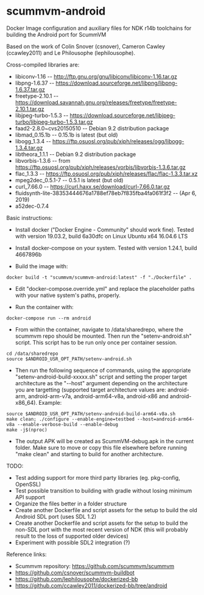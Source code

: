 # scummvm-android
Docker Image configuration and auxiliary files for NDK r14b toolchains for building the Android port for ScummVM

Based on the work of Colin Snover (csnover), Cameron Cawley (ccawley2011) and Le Philousophe (lephilousophe).

Cross-compiled libraries are:
- libiconv-1.16                                            -- http://ftp.gnu.org/gnu/libiconv/libiconv-1.16.tar.gz
- libpng-1.6.37                                            -- https://download.sourceforge.net/libpng/libpng-1.6.37.tar.gz
- freetype-2.10.1                                          -- https://download.savannah.gnu.org/releases/freetype/freetype-2.10.1.tar.gz
- libjpeg-turbo-1.5.3                                      -- https://download.sourceforge.net/libjpeg-turbo/libjpeg-turbo-1.5.3.tar.gz
- faad2-2.8.0~cvs20150510                                  -- Debian 9.2 distribution package
- libmad_0.15.1b                                           -- 0.15.1b is latest (but old)
- libogg_1.3.4                                             -- https://ftp.osuosl.org/pub/xiph/releases/ogg/libogg-1.3.4.tar.gz
- libtheora_1.1.1                                          -- Debian 9.2 distribution package
- libvorbis-1.3.6                                          -- from https://ftp.osuosl.org/pub/xiph/releases/vorbis/libvorbis-1.3.6.tar.gz
- flac_1.3.3                                               -- https://ftp.osuosl.org/pub/xiph/releases/flac/flac-1.3.3.tar.xz
- mpeg2dec_0.5.1-7                                         -- 0.5.1 is latest (but old)
- curl_7.66.0                                              -- https://curl.haxx.se/download/curl-7.66.0.tar.gz
- fluidsynth-lite-38353444676a1788ef78eb7f835fba4fa061f3f2 -- (Apr 6, 2019)
- a52dec-0.7.4

Basic instructions:
- Install docker ("Docker Engine - Community" should work fine). Tested with version 19.03.2, build 6a30dfc on Linux Ubuntu x64 16.04.6 LTS
- Install docker-compose on your system. Tested with version 1.24.1, build 4667896b

- Build the image with:
```
docker build -t "scummvm/scummvm-android:latest" -f "./Dockerfile" .
```

- Edit "docker-compose.override.yml" and replace the placeholder paths with your native system's paths, properly.

- Run the container with:
```
docker-compose run --rm android
```

- From within the container, navigate to /data/sharedrepo, where the scummvm repo should be mounted. Then run the "setenv-android.sh" script. This script has to be run only once per container session.
```
cd /data/sharedrepo
source $ANDROID_USR_OPT_PATH/setenv-android.sh
```
- Then run the following sequence of commands, using the appropriate "setenv-android-build-xxxxx.sh" script and setting the proper target architecture as the "--host" argument depending on the architecture you are targetting (supported target architecture values are: android-arm, android-arm-v7a, android-arm64-v8a, android-x86 and android-x86_64). Example:
```
source $ANDROID_USR_OPT_PATH/setenv-android-build-arm64-v8a.sh
make clean; ./configure --enable-engine=testbed --host=android-arm64-v8a --enable-verbose-build --enable-debug
make -j$(nproc)
```

- The output APK will be created as ScummVM-debug.apk in the current folder. Make sure to move or copy this file elsewhere before running "make clean" and starting to build for another architecture.

TODO:
- Test adding support for more third party libraries (eg. pkg-config, OpenSSL)
- Test possible transition to building with gradle without losing minimum API support
- Organize the files better in a folder structure
- Create another Dockerfile and script assets for the setup to build the old Android SDL port (uses SDL 1.2)
- Create another Dockerfile and script assets for the setup to build the non-SDL port with the most recent version of NDK (this will probably result to the loss of supported older devices)
- Experiment with possible SDL2 integration (?)

Reference links:
- Scummvm repository: https://github.com/scummvm/scummvm
- https://github.com/csnover/scummvm-buildbot
- https://github.com/lephilousophe/dockerized-bb
- https://github.com/ccawley2011/dockerized-bb/tree/android
